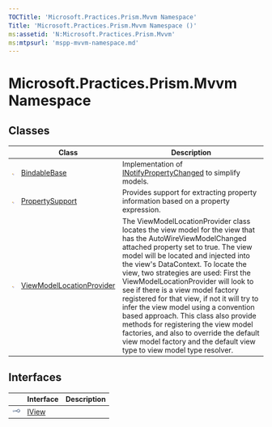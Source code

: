 ```yaml
---
TOCTitle: 'Microsoft.Practices.Prism.Mvvm Namespace'
Title: 'Microsoft.Practices.Prism.Mvvm Namespace ()'
ms:assetid: 'N:Microsoft.Practices.Prism.Mvvm'
ms:mtpsurl: 'mspp-mvvm-namespace.md'
---
```


# Microsoft.Practices.Prism.Mvvm Namespace

## Classes

<table>
<thead>
<tr class="header">
<th> </th>
<th>Class</th>
<th>Description</th>
</tr>
</thead>
<tbody>
<tr class="odd">
<td><img src="images/public-class.gif" title="Public class" /></td>
<td><a href="https://msdn.microsoft.com/library/microsoft.practices.prism.mvvm.bindablebase">BindableBase</a></td>
<td><div class="summary">
Implementation of <a href="http://msdn.microsoft.com/en-us/library/ms133020">INotifyPropertyChanged</a> to simplify models.
</div></td>
</tr>
<tr class="even">
<td><img src="images/public-class.gif" title="Public class" /></td>
<td><a href="https://msdn.microsoft.com/library/microsoft.practices.prism.mvvm.propertysupport">PropertySupport</a></td>
<td><div class="summary">
Provides support for extracting property information based on a property expression.
</div></td>
</tr>
<tr class="odd">
<td><img src="images/public-class.gif" title="Public class" /></td>
<td><a href="https://msdn.microsoft.com/library/microsoft.practices.prism.mvvm.viewmodellocationprovider">ViewModelLocationProvider</a></td>
<td><div class="summary">
The ViewModelLocationProvider class locates the view model for the view that has the AutoWireViewModelChanged attached property set to true. The view model will be located and injected into the view's DataContext. To locate the view, two strategies are used: First the ViewModelLocationProvider will look to see if there is a view model factory registered for that view, if not it will try to infer the view model using a convention based approach. This class also provide methods for registering the view model factories, and also to override the default view model factory and the default view type to view model type resolver.
</div></td>
</tr>
</tbody>
</table>

## Interfaces

<table>
<thead>
<tr class="header">
<th> </th>
<th>Interface</th>
<th>Description</th>
</tr>
</thead>
<tbody>
<tr class="odd">
<td><img src="images/public-interface.gif" title="Public interface" /></td>
<td><a href="https://msdn.microsoft.com/en-us/library/microsoft.practices.prism.mvvm.iview(v=pandp.50)">IView</a></td>
<td></td>
</tr>
</tbody>
</table>